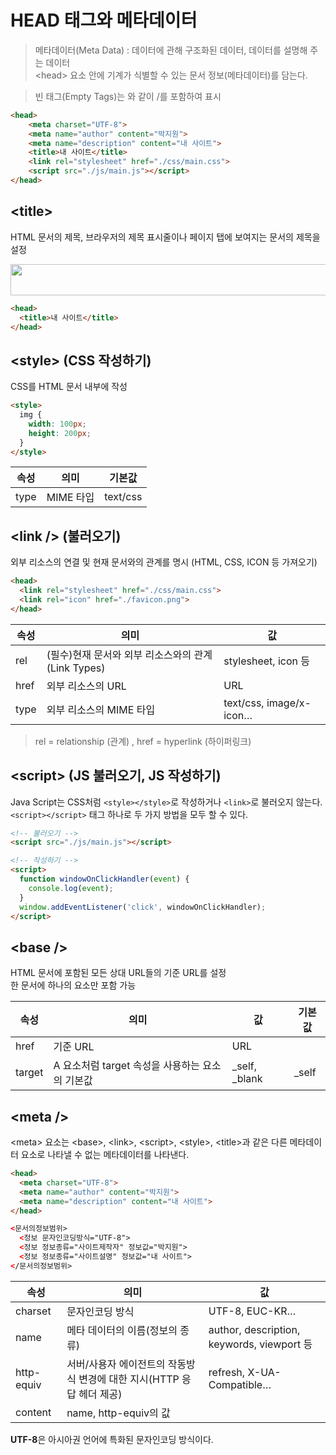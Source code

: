 # HEAD 태그와 메타데이터
> 메타데이터(Meta Data) : 데이터에 관해 구조화된 데이터, 데이터를 설명해 주는 데이터  
> \<head> 요소 안에 기계가 식별할 수 있는 문서 정보(메타데이터)를 담는다.

> 빈 태그(Empty Tags)는 <TAG />와 같이 /를 포함하여 표시

```html
<head>
    <meta charset="UTF-8">
    <meta name="author" content="박지원">
    <meta name="description" content="내 사이트">
    <title>내 사이트</title>
    <link rel="stylesheet" href="./css/main.css">
    <script src="./js/main.js"></script>
</head>
```

## \<title> 
HTML 문서의 제목, 브라우저의 제목 표시줄이나 페이지 탭에 보여지는 문서의 제목을 설정

<img src="https://heropy.blog/images/screenshot/html-css-starter/browser_tabs.jpg" width="800" height="50"/>

```html
<head>
  <title>내 사이트</title>
</head>
```

## \<style> (CSS 작성하기)
CSS를 HTML 문서 내부에 작성

```html
<style>
  img {
    width: 100px;
    height: 200px;
  }
</style>
```

| 속성 | 의미 |	기본값 |
|------|------|--------|
| type | MIME 타입 | text/css |

## \<link /> (불러오기)
외부 리소스의 연결 및 현재 문서와의 관계를 명시 (HTML, CSS, ICON 등 가져오기)

```html
<head>
  <link rel="stylesheet" href="./css/main.css">
  <link rel="icon" href="./favicon.png">
</head>
```

| 속성 | 의미 |	값 |
|------|------|----|
| rel |	(필수)현재 문서와 외부 리소스와의 관계(Link Types) | stylesheet, icon 등 |	
| href |	외부 리소스의 URL |	URL	|
| type |	외부 리소스의 MIME 타입 |	text/css, image/x-icon…	|

> rel = relationship (관계) , href = hyperlink (하이퍼링크)

## \<script> (JS 불러오기, JS 작성하기)
Java Script는 CSS처럼 `<style></style>`로 작성하거나 `<link>`로 불러오지 않는다.
`<script></script>` 태그 하나로 두 가지 방법을 모두 할 수 있다.

```html
<!-- 불러오기 -->
<script src="./js/main.js"></script>

<!-- 작성하기 -->
<script>
  function windowOnClickHandler(event) {
    console.log(event);
  }
  window.addEventListener('click', windowOnClickHandler);
</script>
```

## \<base />
HTML 문서에 포함된 모든 상대 URL들의 기준 URL를 설정  
한 문서에 하나의 <base /> 요소만 포함 가능

| 속성 | 의미 | 값 | 기본값 |
|------|------|----|--------|
|href| 기준 URL |	URL |	    |
|target| A 요소처럼 target 속성을 사용하는 요소의 기본값 |	_self, _blank | _self |

## \<meta />
\<meta> 요소는 \<base>, \<link>, \<script>, \<style>, \<title>과 같은 다른 메타데이터 요소로 나타낼 수 없는 메타데이터를 나타낸다.

```html
<head>
  <meta charset="UTF-8">
  <meta name="author" content="박지원">
  <meta name="description" content="내 사이트">
</head>

<문서의정보범위>
  <정보 문자인코딩방식="UTF-8">
  <정보 정보종류="사이트제작자" 정보값="박지원">
  <정보 정보종류="사이트설명" 정보값="내 사이트">
</문서의정보범위>
```
    
| 속성 | 의미 |	값 |
|------|------|----|
| charset |	문자인코딩 방식 | UTF-8, EUC-KR… |
| name | 메타 데이터의 이름(정보의 종류)	| author, description, keywords, viewport 등|
| http-equiv | 서버/사용자 에이전트의 작동방식 변경에 대한 지시(HTTP 응답 헤더 제공) |	refresh, X-UA-Compatible… |
| content |	name, http-equiv의 값 |
  
**UTF-8**은 아시아권 언어에 특화된 문자인코딩 방식이다.
